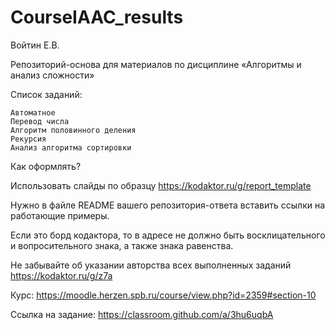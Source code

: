 # CourseIAAC_results

Войтин Е.В.

Репозиторий-основа для материалов по дисциплине «Алгоритмы и анализ сложности»

 Список заданий:
 ```
Автоматное
Перевод числа
Алгоритм половинного деления
Рекурсия 
Анализ алгоритма сортировки
```

Как оформлять?

Использовать слайды по образцу  https://kodaktor.ru/g/report_template

Нужно в файле README вашего репозитория-ответа вставить ссылки на работающие примеры.

Если это борд кодактора, то в адресе не должно быть восклицательного и вопросительного знака, а также знака равенства.

Не забывайте об указании авторства всех выполненных заданий https://kodaktor.ru/g/z7a

Курс: https://moodle.herzen.spb.ru/course/view.php?id=2359#section-10

Ссылка на задание: https://classroom.github.com/a/3hu6uqbA
